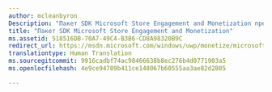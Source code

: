 ```yaml
---
author: mcleanbyron
Description: "Пакет SDK Microsoft Store Engagement and Monetization предоставляет библиотеки и средства, которые вы можете использовать для добавления в приложения функций, помогающие заработать и привлечь пользователей."
title: "Пакет SDK Microsoft Store Engagement and Monetization"
ms.assetid: 518516DB-70A7-49C4-B3B6-CD8A98320B9C
redirect_url: https://msdn.microsoft.com/windows/uwp/monetize/microsoft-store-services-sdk
translationtype: Human Translation
ms.sourcegitcommit: 9916cadbf74ac98466638b8ec276b4d0771903a5
ms.openlocfilehash: 4e9ce94789b411ce148067b60555aa3ae82d2805

---
```




<!--HONumber=Aug16_HO3-->


